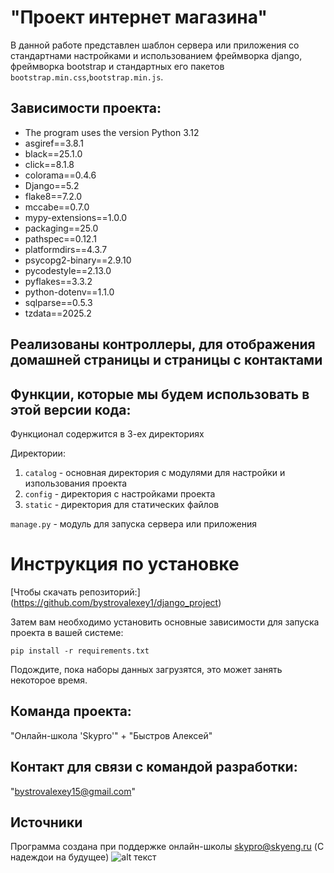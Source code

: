 # "Проект интернет магазина"

В данной работе представлен шаблон сервера или приложения со стандартнами настройками и использованием фреймворка django,
фреймворка bootstrap и стандартных его пакетов `bootstrap.min.css`,`bootstrap.min.js`.

## Зависимости проекта:
* The program uses the version Python 3.12
* asgiref==3.8.1
* black==25.1.0
* click==8.1.8
* colorama==0.4.6
* Django==5.2
* flake8==7.2.0
* mccabe==0.7.0
* mypy-extensions==1.0.0
* packaging==25.0
* pathspec==0.12.1
* platformdirs==4.3.7
* psycopg2-binary==2.9.10
* pycodestyle==2.13.0
* pyflakes==3.3.2
* python-dotenv==1.1.0
* sqlparse==0.5.3
* tzdata==2025.2


## Реализованы контроллеры, для отображения домашней страницы и страницы с контактами

## Функции, которые мы будем использовать в этой версии кода:

Функционал содержится в 3-ех директориях

Директории:
1. `catalog` - основная директория с модулями для настройки и изпользования проекта
2. `config` - директория с настройками проекта
3. `static` - директория для статических файлов

`manage.py` - модуль для запуска сервера или приложения


# Инструкция по установке
[Чтобы скачать репозиторий:] (https://github.com/bystrovalexey1/django_project)

Затем вам необходимо установить основные зависимости для запуска проекта в вашей системе:

```pip install -r requirements.txt```

Подождите, пока наборы данных загрузятся, это может занять некоторое время. 

## Команда проекта:

"Онлайн-школа 'Skypro'" + 
"Быстров Алексей"

## Контакт для связи с командой разработки:
"bystrovalexey15@gmail.com"

## Источники
Программа создана при поддержке онлайн-школы [skypro@skyeng.ru](https://sky.pro/#giftpopup) (С надеждои на будущее)
 ![alt текст](https://static.tildacdn.com/tild3364-3965-4237-b664-363533643431/Group_1321317003.svg)
